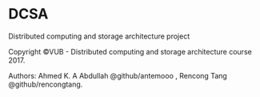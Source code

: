 # DCSA
Distributed computing and storage architecture project

Copyright ©VUB - Distributed computing and storage architecture course 2017.

Authors: Ahmed K. A Abdullah @github/antemooo , Rencong Tang @github/rencongtang.
